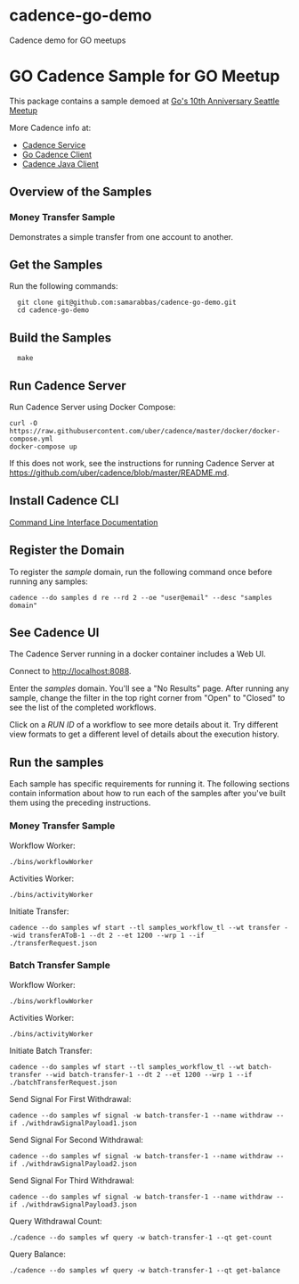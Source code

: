 # cadence-go-demo
Cadence demo for GO meetups

# GO Cadence Sample for GO Meetup
This package contains a sample demoed at [Go's 10th Anniversary Seattle Meetup](https://www.meetup.com/golang/events/265858683/)

More Cadence info at:

* [Cadence Service](https://github.com/uber/cadence)
* [Go Cadence Client](https://github.com/uber-go/cadence-client)
* [Cadence Java Client](https://github.com/uber/cadence-java-client)

## Overview of the Samples

### Money Transfer Sample

Demonstrates a simple transfer from one account to another. 

## Get the Samples

Run the following commands:

      git clone git@github.com:samarabbas/cadence-go-demo.git
      cd cadence-go-demo

## Build the Samples

      make

## Run Cadence Server

Run Cadence Server using Docker Compose:

    curl -O https://raw.githubusercontent.com/uber/cadence/master/docker/docker-compose.yml
    docker-compose up

If this does not work, see the instructions for running Cadence Server at https://github.com/uber/cadence/blob/master/README.md.

## Install Cadence CLI

[Command Line Interface Documentation](https://mfateev.github.io/cadence/docs/08_cli)

## Register the Domain

To register the *sample* domain, run the following command once before running any samples:

    cadence --do samples d re --rd 2 --oe "user@email" --desc "samples domain"

## See Cadence UI

The Cadence Server running in a docker container includes a Web UI.

Connect to [http://localhost:8088](http://localhost:8088).

Enter the *samples* domain. You'll see a "No Results" page. After running any sample, change the 
filter in the
top right corner from "Open" to "Closed" to see the list of the completed workflows.

Click on a *RUN ID* of a workflow to see more details about it. Try different view formats to get a different level
of details about the execution history.

## Run the samples

Each sample has specific requirements for running it. The following sections contain information about
how to run each of the samples after you've built them using the preceding instructions.


### Money Transfer Sample

Workflow Worker:
```
./bins/workflowWorker
```
Activities Worker:
```
./bins/activityWorker
```
Initiate Transfer:
```
cadence --do samples wf start --tl samples_workflow_tl --wt transfer --wid transferAToB-1 --dt 2 --et 1200 --wrp 1 --if ./transferRequest.json
```

### Batch Transfer Sample

Workflow Worker:
```
./bins/workflowWorker
```
Activities Worker:
```
./bins/activityWorker
```

Initiate Batch Transfer:
```
cadence --do samples wf start --tl samples_workflow_tl --wt batch-transfer --wid batch-transfer-1 --dt 2 --et 1200 --wrp 1 --if ./batchTransferRequest.json
```

Send Signal For First Withdrawal:
```
cadence --do samples wf signal -w batch-transfer-1 --name withdraw --if ./withdrawSignalPayload1.json
```

Send Signal For Second Withdrawal:
```
cadence --do samples wf signal -w batch-transfer-1 --name withdraw --if ./withdrawSignalPayload2.json
```

Send Signal For Third Withdrawal:
```
cadence --do samples wf signal -w batch-transfer-1 --name withdraw --if ./withdrawSignalPayload3.json
```

Query Withdrawal Count:
```
./cadence --do samples wf query -w batch-transfer-1 --qt get-count
```

Query Balance:
```
./cadence --do samples wf query -w batch-transfer-1 --qt get-balance
```